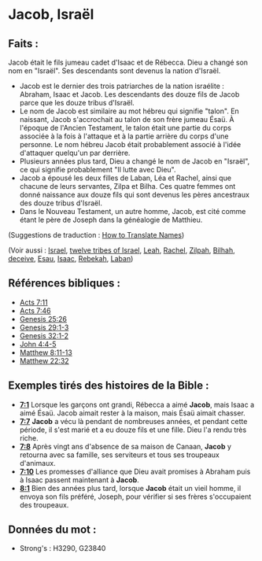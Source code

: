 # Jacob, Israël

## Faits :

Jacob était le fils jumeau cadet d'Isaac et de Rébecca. Dieu a changé son nom en "Israël". Ses descendants sont devenus la nation d'Israël.

* Jacob est le dernier des trois patriarches de la nation israélite : Abraham, Isaac et Jacob. Les descendants des douze fils de Jacob parce que les douze tribus d'Israël.
* Le nom de Jacob est similaire au mot hébreu qui signifie "talon". En naissant, Jacob s'accrochait au talon de son frère jumeau Ésaü. À l'époque de l'Ancien Testament, le talon était une partie du corps associée à la fois à l'attaque et à la partie arrière du corps d'une personne. Le nom hébreu Jacob était probablement associé à l'idée d'attaquer quelqu'un par derrière.
* Plusieurs années plus tard, Dieu a changé le nom de Jacob en "Israël", ce qui signifie probablement "Il lutte avec Dieu".
* Jacob a épousé les deux filles de Laban, Léa et Rachel, ainsi que chacune de leurs servantes, Zilpa et Bilha. Ces quatre femmes ont donné naissance aux douze fils qui sont devenus les pères ancestraux des douze tribus d'Israël.
* Dans le Nouveau Testament, un autre homme, Jacob, est cité comme étant le père de Joseph dans la généalogie de Matthieu.

(Suggestions de traduction : [How to Translate Names](rc://en/ta/man/translate/translate-names))

(Voir aussi : [Israel](../kt/israel.md), [twelve tribes of Israel](../other/12tribesofisrael.md), [Leah](../names/leah.md), [Rachel](../names/rachel.md), [Zilpah](../names/zilpah.md), [Bilhah](../names/bilhah.md), [deceive](../other/deceive.md), [Esau](../names/esau.md), [Isaac](../names/isaac.md), [Rebekah](../names/rebekah.md), [Laban](../names/laban.md))

## Références bibliques :

* [Acts 7:11](rc://en/tn/help/act/07/11)
* [Acts 7:46](rc://en/tn/help/act/07/46)
* [Genesis 25:26](rc://en/tn/help/gen/25/26)
* [Genesis 29:1-3](rc://en/tn/help/gen/29/01)
* [Genesis 32:1-2](rc://en/tn/help/gen/32/01)
* [John 4:4-5](rc://en/tn/help/jhn/04/04)
* [Matthew 8:11-13](rc://en/tn/help/mat/08/11)
* [Matthew 22:32](rc://en/tn/help/mat/22/32)

## Exemples tirés des histoires de la Bible :

* __[7:1](rc://en/tn/help/obs/07/01)__ Lorsque les garçons ont grandi, Rébecca a aimé __Jacob__, mais Isaac a aimé Ésaü. Jacob aimait rester à la maison, mais Ésaü aimait chasser.
* __[7:7](rc://en/tn/help/obs/07/07)__ __Jacob__ a vécu là pendant de nombreuses années, et pendant cette période, il s'est marié et a eu douze fils et une fille. Dieu l'a rendu très riche.
* __[7:8](rc://en/tn/help/obs/07/08)__ Après vingt ans d'absence de sa maison de Canaan, __Jacob__ y retourna avec sa famille, ses serviteurs et tous ses troupeaux d'animaux.
* __[7:10](rc://en/tn/help/obs/07/10)__ Les promesses d'alliance que Dieu avait promises à Abraham puis à Isaac passent maintenant à __Jacob__.
* __[8:1](rc://en/tn/help/obs/08/01)__ Bien des années plus tard, lorsque __Jacob__ était un vieil homme, il envoya son fils préféré, Joseph, pour vérifier si ses frères s'occupaient des troupeaux.

## Données du mot :

* Strong's : H3290, G23840
